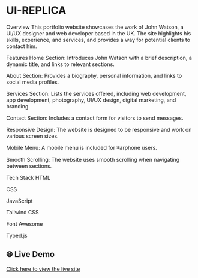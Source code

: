 # UI-REPLICA
Overview
This portfolio website showcases the work of John Watson, a UI/UX designer and web developer based in the UK. The site highlights his skills, experience, and services, and provides a way for potential clients to contact him.

Features
Home Section: Introduces John Watson with a brief description, a dynamic title, and links to relevant sections.

About Section: Provides a biography, personal information, and links to social media profiles.

Services Section: Lists the services offered, including web development, app development, photography, UI/UX design, digital marketing, and branding.

Contact Section: Includes a contact form for visitors to send messages.

Responsive Design: The website is designed to be responsive and work on various screen sizes.

Mobile Menu: A mobile menu is included for স্মarphone users.

Smooth Scrolling: The website uses smooth scrolling when navigating between sections.

Tech Stack
HTML

CSS

JavaScript

Tailwind CSS

Font Awesome

Typed.js

## 🌐 Live Demo

[Click here to view the live site](https://onyangor.github.io/UI-REPLICA/)

